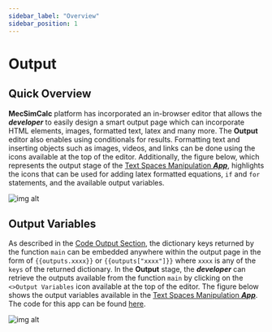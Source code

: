 ```yaml
---
sidebar_label: "Overview"
sidebar_position: 1
---
```


# Output

## Quick Overview

**MecSimCalc** platform has incorporated an in-browser editor that allows the _**developer**_ to easily design a smart output page which can incorporate HTML elements, images, formatted text, latex and many more. The **Output** editor also enables using conditionals for results. Formatting text and inserting objects such as images, videos, and links can be done using the icons available at the top of the editor. Additionally, the figure below, which represents the output stage of the [Text Spaces Manipulation _**App**_](https://mecsimcalc.com/app/6383921/text_spaces_manipulation_function), highlights the icons that can be used for adding latex formatted equations, `if` and `for` statements, and the available output variables.

<div style={{textAlign: 'center'}}>

![img alt](/docs/getting-started/outputeditor.png)

</div>

## Output Variables

As described in the [Code Output Section](../code/Code-output#overview), the dictionary keys returned by the function `main` can be embedded anywhere within the output page in the form of `{{outputs.xxxx}}` or `{{outputs["xxxx"]}}` where `xxxx` is any of the `keys` of the returned dictionary. In the **Output** stage, the _**developer**_ can retrieve the outputs available from the function `main` by clicking on the `<>Output Variables` icon available at the top of the editor. The figure below shows the output variables available in the [Text Spaces Manipulation _**App**_](https://mecsimcalc.com/app/6383921/text_spaces_manipulation_function). The code for this app can be found [here](../code/Tools#debugging).

<div style={{textAlign: 'center'}}>

![img alt](/docs/getting-started/outputvariables2.png)

</div>
